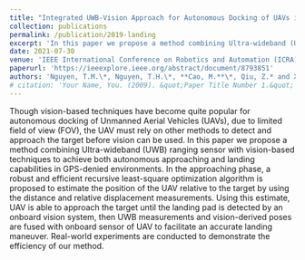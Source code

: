```yaml
---
title: "Integrated UWB-Vision Approach for Autonomous Docking of UAVs in GPS-denied Environments"
collection: publications
permalink: /publication/2019-landing
excerpt: 'In this paper we propose a method combining Ultra-wideband (UWB) ranging sensor with vision-based techniques to achieve both autonomous approaching and landing capabilities in GPS-denied environments.'
date: 2021-07-30
venue: 'IEEE International Conference on Robotics and Automation (ICRA)'
paperurl: 'https://ieeexplore.ieee.org/abstract/document/8793851'
authors: 'Nguyen, T.M.\*, Nguyen, T.H.\*, **Cao, M.**\*, Qiu, Z.* and Xie, L.'
# citation: 'Your Name, You. (2009). &quot;Paper Title Number 1.&quot; <i>Journal 1</i>. 1(1).'
---
```


Though vision-based techniques have become quite popular for autonomous docking of Unmanned Aerial Vehicles (UAVs), due to limited field of view (FOV), the UAV must rely on other methods to detect and approach the target before vision can be used. In this paper we propose a method combining Ultra-wideband (UWB) ranging sensor with vision-based techniques to achieve both autonomous approaching and landing capabilities in GPS-denied environments. In the approaching phase, a robust and efficient recursive least-square optimization algorithm is proposed to estimate the position of the UAV relative to the target by using the distance and relative displacement measurements. Using this estimate, UAV is able to approach the target until the landing pad is detected by an onboard vision system, then UWB measurements and vision-derived poses are fused with onboard sensor of UAV to facilitate an accurate landing maneuver. Real-world experiments are conducted to demonstrate the efficiency of our method.

<!-- <img style="float: center;" src="/images/rss2.gif"> -->



<!-- Recommended citation: Your Name, You. (2009). "Paper Title Number 1." <i>Journal 1</i>. 1(1). -->